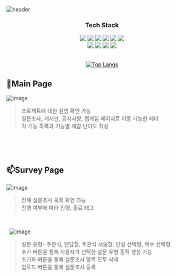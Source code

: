 
![header](https://capsule-render.vercel.app/api?type=waving&color=gradient&height=300&section=header&text=FULLSTACK%20PROJECT&fontSize=70&animation=fadeIn&fontAlignY=38&desc=Determined%20to%20level%20up%20my%20full-stack%20skills!%20👍&descAlignY=51&descAlign=62)
<div align="center">
    <h3>Tech Stack</h3>
    <div class="stack">
      <a href="#"><img src="https://img.shields.io/badge/JavaScript-F7DF1E?style=flat&logo=JavaScript&logoColor=black"/></a>
      <a href="#"><img src="https://img.shields.io/badge/JSP-3766AB?style=flat&logo=JSP&logoColor=white"/></a>
      <a href="#"><img src="https://img.shields.io/badge/CSS-1572B6?style=flat&logo=CSS3&logoColor=white"/></a>
      <a href="#"><img src="https://img.shields.io/badge/MySQL-4479A1?style=flat&logo=MySQL&logoColor=white"/></a>
      <a href="#"><img src="https://img.shields.io/badge/Git-F05032?style=flat&logo=Git&logoColor=white"/></a>
      <a href="#"><img src="https://img.shields.io/badge/Java-4169E1?style=flat&logo=Java&logoColor=white"/></a>
      <br />
      <a href="#"><img src="https://img.shields.io/badge/HTML5-4FC08D?style=flat&logo=html5&logoColor=white"/></a>
      <a href="#"><img src="https://img.shields.io/badge/Bootstrap-a947ff?style=flat&logo=bootstrap&logoColor=white"/></a>
      <a href="#"><img src="https://img.shields.io/badge/JQuery-3766AB?style=flat&logo=jquery&logoColor=white"/></a>
      <a href="#"><img src="https://img.shields.io/badge/AJAX-4169E1?style=flat&logo=ajax&logoColor=white"/></a>
  </div>
  <br />


[![Top Langs](https://github-readme-stats.vercel.app/api/top-langs/?username=oYJo7)](https://github.com/oYJo7/github-readme-stats)

</div>


 🥸Main Page
-------------
![image](https://github.com/oYJo7/fullstack-project/assets/66421365/37288a71-0248-486a-9816-e0f5aad77790)

> 프로젝트에 대한 설명 확인 가능   
> 설문조사, 게시판, 공지사항, 웹게임 페이지로 이동 가능한 헤더   
> 각 기능 목록과 기능별 체감 난이도 작성
&nbsp;

&nbsp;

&nbsp;

 📫Survey Page
-------------
![image](https://github.com/oYJo7/fullstack-project/assets/66421365/3acdc4ad-76c8-43a4-b4b2-c97a5c109a3f)

> 전체 설문조사 목록 확인 가능   
> 진행 여부에 따라 진행, 종료 태그   


&nbsp;

&nbsp;
![image](https://github.com/oYJo7/fullstack-project/assets/66421365/7bab026d-08a3-4b44-8103-546954f64196)

> 설문 유형- 주관식, 단답형, 주관식 서술형, 단일 선택형, 복수 선택형   
> 추가 버튼을 통해 사용자가 선택한 설문 유형 동적 생성 가능   
> 초기화 버튼을 통해 설문조사 항목 모두 삭제   
> 업로드 버튼을 통해 설문조사 등록   

&nbsp;

&nbsp;

&nbsp;


